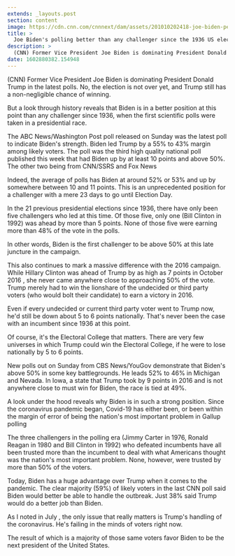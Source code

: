 ```yaml
--- 
extends: _layouts.post 
section: content 
image: https://cdn.cnn.com/cnnnext/dam/assets/201010202418-joe-biden-pennsylvania-1010-super-tease.jpg 
title: > 
  Joe Biden's polling better than any challenger since the 1936 US election 
description: > 
  (CNN) Former Vice President Joe Biden is dominating President Donald Trump in the latest polls.The ABC News/Washington Post poll released on Sunday was the latest poll to indicate Biden's strength.This is an unprecedented position for a challenger with a mere 23 days to go until Election Day.In other words, Biden is the first challenger to be above 50% at this late juncture in the campaign.The clear majority (59%) of likely voters in the last CNN poll said Biden would better be able to handle the outbreak. 
date: 1602880382.154948 
--- 
```

(CNN) Former Vice President Joe Biden is dominating President Donald Trump in the latest polls. No, the election is not over yet, and Trump still has a non-negligible chance of winning.

But a look through history reveals that Biden is in a better position at this point than any challenger since 1936, when the first scientific polls were taken in a presidential race.

The ABC News/Washington Post poll released on Sunday was the latest poll to indicate Biden's strength. Biden led Trump by a 55% to 43% margin among likely voters. The poll was the third high quality national poll published this week that had Biden up by at least 10 points and above 50%. The other two being from CNN/SSRS and Fox News

Indeed, the average of polls has Biden at around 52% or 53% and up by somewhere between 10 and 11 points. This is an unprecedented position for a challenger with a mere 23 days to go until Election Day.

In the 21 previous presidential elections since 1936, there have only been five challengers who led at this time. Of those five, only one (Bill Clinton in 1992) was ahead by more than 5 points. None of those five were earning more than 48% of the vote in the polls.

In other words, Biden is the first challenger to be above 50% at this late juncture in the campaign.

This also continues to mark a massive difference with the 2016 campaign. While Hillary Clinton was ahead of Trump by as high as 7 points in October 2016 , she never came anywhere close to approaching 50% of the vote. Trump merely had to win the lionshare of the undecided or third party voters (who would bolt their candidate) to earn a victory in 2016.

Even if every undecided or current third party voter went to Trump now, he'd still be down about 5 to 6 points nationally. That's never been the case with an incumbent since 1936 at this point.

Of course, it's the Electoral College that matters. There are very few universes in which Trump could win the Electoral College, if he were to lose nationally by 5 to 6 points.

New polls out on Sunday from CBS News/YouGov demonstrate that Biden's above 50% in some key battlegrounds. He leads 52% to 46% in Michigan and Nevada. In Iowa, a state that Trump took by 9 points in 2016 and is not anywhere close to must win for Biden, the race is tied at 49%.

A look under the hood reveals why Biden is in such a strong position. Since the coronavirus pandemic began, Covid-19 has either been, or been within the margin of error of being the nation's most important problem in Gallup polling

The three challengers in the polling era (Jimmy Carter in 1976, Ronald Reagan in 1980 and Bill Clinton in 1992) who defeated incumbents have all been trusted more than the incumbent to deal with what Americans thought was the nation's most important problem. None, however, were trusted by more than 50% of the voters.

Today, Biden has a huge advantage over Trump when it comes to the pandemic. The clear majority (59%) of likely voters in the last CNN poll said Biden would better be able to handle the outbreak. Just 38% said Trump would do a better job than Biden.

As I noted in July , the only issue that really matters is Trump's handling of the coronavirus. He's failing in the minds of voters right now.

The result of which is a majority of those same voters favor Biden to be the next president of the United States.